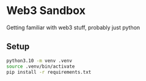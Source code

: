 # Web3 Sandbox

Getting familiar with web3 stuff, probably just python

## Setup

```bash
python3.10 -m venv .venv
source .venv/bin/activate
pip install -r requirements.txt
```
